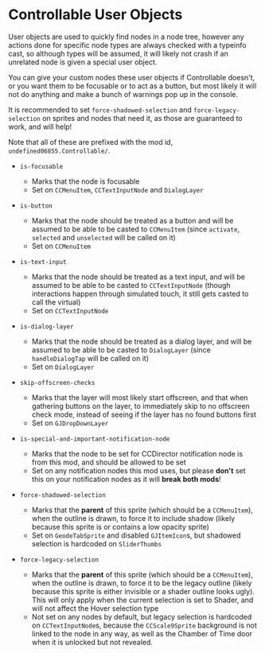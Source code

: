# Controllable User Objects

User objects are used to quickly find nodes in a node tree, however any actions
done for specific node types are always checked with a typeinfo cast, so
although types will be assumed, it will likely not crash if an unrelated node
is given a special user object.

You can give your custom nodes these user objects if Controllable doesn't, or
you want them to be focusable or to act as a button, but most likely it will
not do anything and make a bunch of warnings pop up in the console.

It is recommended to set `force-shadowed-selection` and `force-legacy-selection`
on sprites and nodes that need it, as those are guaranteed to work, and will help!

Note that all of these are prefixed with the mod id,
`undefined06855.Controllable/`.

- `is-focusable`
    - Marks that the node is focusable
    - Set on `CCMenuItem`, `CCTextInputNode` and `DialogLayer`

- `is-button`
    - Marks that the node should be treated as a button and will be assumed to 
    be able to be casted to `CCMenuItem` (since `activate`, `selected` and
    `unselected` will be called on it)
    - Set on `CCMenuItem`

- `is-text-input`
    - Marks that the node should be treated as a text input, and will be assumed
    to be able to be casted to `CCTextInputNode` (though interactions happen
    through simulated touch, it still gets casted to call the virtual)
    - Set on `CCTextInputNode`

- `is-dialog-layer`
    - Marks that the node should be treated as a dialog layer, and will be
    assumed to be able to be casted to `DialogLayer` (since `handleDialogTap`
    will be called on it)
    - Set on `DialogLayer`

- `skip-offscreen-checks`
    - Marks that the layer will most likely start offscreen, and that when
    gathering buttons on the layer, to immediately skip to no offscreen check
    mode, instead of seeing if the layer has no found buttons first
    - Set on `GJDropDownLayer`

- `is-special-and-important-notification-node`
    - Marks that the node to be set for CCDirector notification node is from
    this mod, and should be allowed to be set
    - Set on any notification nodes this mod uses, but please **don't** set this
    on your notification nodes as it will **break both mods**!

- `force-shadowed-selection`
    - Marks that the **parent** of this sprite (which should be a `CCMenuItem`),
    when the outline is drawn, to force it to include shadow (likely because
    this sprite is or contains a low opacity sprite)
    - Set on `GeodeTabSprite` and disabled `GJItemIcon`s, but shadowed selection
    is hardcoded on `SliderThumbs`

- `force-legacy-selection`
    - Marks that the **parent** of this sprite (which should be a `CCMenuItem`),
    when the outline is drawn, to force it to be the legacy outline (likely
    because this sprite is either invisible or a shader outline looks ugly).
    This will only apply when the current selection is set to Shader, and will
    not affect the Hover selection type
    - Not set on any nodes by default, but legacy selection is hardcoded on
    `CCTextInputNode`s, because the `CCScale9Sprite` background is not linked to
    the node in any way, as well as the Chamber of Time door when it is unlocked
    but not revealed.
